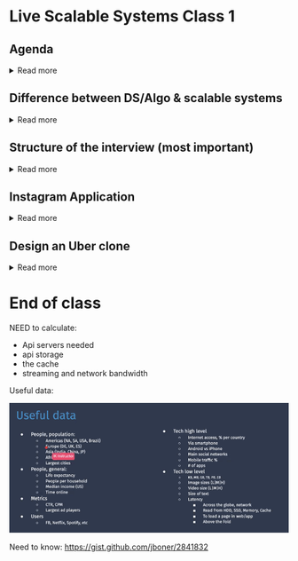 # Live Scalable Systems Class 1

## Agenda

<details>
	<summary>Read more</summary>

- Difference between DS/Algo & scalable systems
- Problem solving framework recap
- Design Instragram clone
- Design Uber clone

</details>

## Difference between DS/Algo & scalable systems

<details>
	<summary>Read more</summary>


### DSA

In DSA, for a given computation problem

- design a correct and efficient algo
- code it up

Assumptions:

- Only one user
- program will only run once
- Unbo unded CPU / RAM to solve the problem

### Scalable Systems

In system design:

- Your DS/Algo program is now a service in system design
- The users of the service known as clients
	- may want to execute remotately
	- will need to request your server machine to run the program using the inputs they send over the network
- your server machine
	- needs to send the output of a request as a response over the network
	- needs to always be actively listening for requests
- your program needs to be scalabe if it can handle a huge growth in the load (number of concurrent requests) without sacrifcing the response time

The standalone program is converted into an online service and we will see how to build the online service.

### Scalability and its types

- scalability is property of a system to handle growing amounts of traffic
- the scaled program with client server will act as an online service
- in case the program is scaled offline, it is known as bath processing
- when the input is not fixed and comes as a stream, it is known as stream processing
	- network of sensors constantly sending data
	- solar panel
	- GPS

</details>


## Structure of the interview (most important)

<details>
	<summary>Read more</summary>

You'll be asked to design something

### Steps:

1. Functional requirements
	- what the system should do
2. Ask technical requirements 
	- how your system should scale
	- and traffic requirements
3. List of microservices
4. Draw a logical diagram
	- MIDWAY POINT OF THE INTERVIEW
5. Discuss which microservices to focus on (10 minutes)
	- this will be the one to deep dive into
		- Application, Storage, cache tiers
		- Scale the app, storage and cache tiers
	- 1 or 2 microservice
6. A solution recap

### 1. Functional requirements

<details>
	<summary>Read more</summary>

High level points:

- What the system does for the user
- "As a user I want to..."
- MVP
- Required inputs / outputs

1. gather functional requirements
	- the question will be open-ended so this is important
2. Design constraints / scalability requirements
	- number of users, transactions per second
	- the interviewer may give them or may ask the candidate
	- Can be collected at a later step

The more senior the position, the longer the time should be spent here

</details>

### 2. Ask technical requirements 

<details>
	<summary>Read more</summary>

High level points:

- How many users?
- What are the time patterns of users (spikes)?
- What is the data they are trasferring?
- What is the average size of the data?

After these questions, you should have all the details for scalability

</details>


### 3. List of microservices

<details>
	<summary>Read more</summary>

High level points:

- Turn user story + info from tech requirements = microservice

Definding microservices of the system - A microservice:

- is an independently deployable service modeled around a business domain
- loosely coupled, you can change on MS and deploy it into a production without affecting other ms
- Samll and focused on doing on thing well (owned by a single 2 pizza team)
	- only need 2 pizza to feed the whole team
- communication with each other usering language independent network APIs
	- rest with HTTP

Bucketize the functional requirements into microservers

- cluser the ewquirement so that each cluser can be handled by a differen time
- if the funtional requirements don't look the same, put them in different ubkcets
- subject and depends on the individual
- after doing tis, you'll will know whether it is a depth oriented problem (01 MC) or breadth-riented problem (many MS)
	- depth may have pseudocode

</details>

### 4. Draw a logical diagram

<details>
	<summary>Read more</summary>

High level points:

- boxes and arrows showing data flow

Design the logical arch

1. block diagram with one block for each MS
2. draw and explain the date/logic flow betwewn them
3. Rule of Thumb: 
	- if client (user or MS) is waiting for repsonse from the MS, use HTTP/rest aPI
	- if the client microserve does not expect an immediate reponse from the server MS, use a message queue (pub-sub) which is its own MC
	- if data transfer is offline, you may use batch ETL (extract transform load) jobs

High level block diagram:

#### simplest single MS

![dai1](./images/dai1.png)

#### Multiple MS w/ message service (pub sub) to MS5/MS4

![dai2](./images/dai2.png)

#### Multiple MS w/ message service to MS5/MS4 + ETL job

![dai3](./images/dai3.png)

#### Multiple MS w/ message service to MS5/MS4 + ETL job + profile/analytics

- auth / analytics these are always going to be the same and not something usually deep dived into

![dai4](./images/dai4.png)

---

- API is an agreement on how to talk to a microservice
- Having an api for data access instead of talking to the DB direction allows for api to stay the same but DB can change and the user will never know

</details>


### 5. Discuss which microservices to focus on

<details>
	<summary>Read more</summary>

High level points:

- discuss app, storage and cache tiers
- then scaling
	- you'll know how many servers you'll have for each tiers

I pick which MS to discuss but the interviewer might say let's look at something else

#### High-level MS arch

- In general each MS can have up to three tiers
	- backend tier with business logic (App) where you signle machine code goes
	- cache tier for faster response time cache
		- reduce the load on data storage
		- subset of database tier but can be stored in any format / DS
		- faster data access
	- storage tier for data storage and retrieval (DB) 
		- stored in row major / col major / files
		- movies / unstructed formats

NOTE: we don't worry about the front end

Deep dive into a MS diagram:

- cache has data

![dai5](./images/dai5.png)

- cache doesn't have 

![dai6](./images/dai6.png)

NOTE: app, cache and storage have their own load balancers


1. if there are many pick one
2. constant amount of time
3. only one ms there may be a coding
4. for each MS
	1. solve each tier logically
	2. ID data model
	3. discuss how data will be stored
	4. propose API
	5. propose how APIs work in each tier

Propose flow access tier 

- most technical
- non-determinstic
- changes from prob to prob
- most thinking part

Once you describe how it works for one user, scale it up

- scale app
- then cache
- then storage

#### In each MS id the need for scale:

- need to scale for throughput
- need to scale api parallelization
- need to remove hotspots
- support for geo-location
- scale for storage

- solve algebracally first then put in the numbers
	- algebrac formula

#### Vertical scaling - get a bigger computer

- easiest way to scale to 
- one powerful machine (with lots of CPU, RAM, disks)
- costs eventually grows faster than linearlly
- has a ceiling
	- single point of failure
- speed of cores, competing process, network

#### Horizontal scaling - getting more computers

- change program to coordinate tasks on multiple machines across multiple networks
- web apps threads are stateless, can push the state into a database
- shortcomings:
	- complex (manage consistency, availabity debugging)
	- if not arched properly, can be fragmented servers
		- improper division of workload

Propose a distrubuted system - always Horizontal

1. scale the tier and propose the distibuted system
	- most determinstic portion
	- steps
		- draw a generic arch
		- if app servier tier and stateless use round robbint
		- if cache
			- suit requirements of scale
			- partition
			- aglog to place shards
			- explain APIs work in shard settings
			- propose replication
			- propose CP or AP (algo for CAP theorem do not change from prob to prob)
				- SS1 24 CAP Theorem
				- CP - wait on data until it we get all data
				- AP - data available now but not all data
	- this is how each microservice looks within a single data center, either on premise or VPC in cloud

#### CQRS Pattern

![dai7](./images/dai7.png)

####Stateless vs Stateful

https://www.virtasant.com/blog/stateful-vs-stateless-architecture-why-stateless-won


</details>

### 6. Recap

<details>
	<summary>Read more</summary>

High level points:

- summary of what you put together

</details>

</details>



## Instagram Application

<details>
	<summary>Read more</summary>

Step 1: Grathering requirements
- view upload photos
- like comment on photos
- search for photos

non. func requipments
- service needs to be highly avaialbe (prefer availablity over consistency)
- SLA / SLO for feed gene,
	- y ms to view a photo
- the system needs to be highly reliable
- 1 billion users
- 500 million daily active users
- 100 photos per second
- 200kb per file

Id API acount to func requirements

1. user actions
	- view photos/id/userid
	- view photos/user
	- post photo
2. user should be able to like comment on photo
	- likePhoto / photo_id/user_id
	- postComment / photo_id, user_id
3. user should follow and uunfollow

4. Generate hom fooed
	- getFeed
5. should be able to search for photos or account
	- searchAccounts
	- searchPhotos
6. Auth and creation out of scope
7. live and stories out of scope

#### How do organize the info in memory?

1. fetch photos
2. fetch user info
3. like and comments
4. follow and unfollow 

#### Build a model to functional requirements - DB

![dai8](./images/dai8.png)

![dai9](./images/dai9.png)

- why store the size of the storage?
	- because we'll use it to calculate the shards later

#### Define the MS

- make sure they match what we wrote in functional requirements

![dai10](./images/dai10.png)

#### MAke a logical diagram

![dai11](./images/dai11.png)

- should be bidirectional

Add databases and caches:

![dai12](./images/dai12.png)

- CDN: image storage

#### Post services


![dai13](./images/dai13.png)

#### recall scaling up the solution

![dai14](./images/dai14.png)

![dai15](./images/dai15.png)

go through a checkless to determine which scaling up to focus on


#### Post service 

IMPORTANT: THE MATH!

![dai16](./images/dai16.png)

![dai17](./images/dai17.png)

Pb = petabytes
	1 PB	1,000 TB

#### distributed architecture

![dai18](./images/dai18.png)

Q: Which could we shard on?
	a. userID
	b. photoID <-- this one

Why? We want the data to be evenly distributed across the data shards

- The photosIDs are always increasing

![dai19](./images/dai19.png)


#### App tier - architecture

- could use round robin here

![dai20](./images/dai20.png)

- Heartbeat is a lightweight daemon that you install on a remote server to periodically check the status of your services and determine whether they are available

#### Cache Tier - architecture

![dai21](./images/dai21.png)

- load balancer is smarter here 
	- verifies where the key should be sent to
- cache server is the different shards
- cluster manager instructs the LB on status 


#### Storage tier

![dai22](./images/dai22.png)

- pretty much the same as the cache tier

#### View service - arch

![dai23](./images/dai23.png)

- image should be faster than the likes and comments

#### View service - scale up solution

![dai24](./images/dai24.png)
![dai25](./images/dai25.png)

IMPORTANT: MATH

#### cache tier

![dai26](./images/dai26.png)

- 500 million meta data records
- 100,000 sec is 5 days?

![dai27](./images/dai27.png)

---

## News Feed

![dai28](./images/dai28.png)

- FanOutService - pub out service

#### How to gen the news feed

![dai29](./images/dai29.png)

#### How to poll the data in for the news feed?

![dai30](./images/dai30.png)

#### News feed DB tier

![dai31](./images/dai31.png)

How to scale:

![dai32](./images/dai32.png)

#### News feed app tier

![dai33](./images/dai33.png)

#### News feed cache tier

![dai34](./images/dai34.png)

#### News feed DB tier

![dai35](./images/dai35.png)

![dai36](./images/dai36.png)

---

How to determine when to use 

|	relational		    vs		NoSql	   |
|-------------------|----------------------|
| joins				|			join r/w   |
| analytics			|				       | 
| expensive			|			cheaper	   |


## Search Feed


</details>


## Design an Uber clone

<details>
	<summary>Read more</summary>

### user experience

- ride sharing system
- taxi arrival
- taxi knows the destination 
- taxi delivers
- payment
- feed back

A marketplace to:

- match rider
- match driver

### Functional Requirements

![dai37](./images/dai37.png)

- we need to show where the car is not where the rider is
	- because the rider may not be the same as the person who paid for it

Rider journey:

![dai38](./images/dai38.png)


- pub-sub-queue -> vehicle tracking service -> location dashboard MS
	- where it's locationed
	- where it is on the map


### Micro services

![dai39](./images/dai39.png)

- complexity of finding the vehicles
	- hard do the object finding function
	- math using coords lat/long
		- use geo hash (string rep of location)

![dai40](./images/dai40.png)

- 8 characters required is enough for couple of feet on earth

![dai41](./images/dai41.png)

### Vehicle tracking microservice

![dai42](./images/dai42.png)

- write back caching is faster on api later
	- reduces lose

### storage scaling

![dai43](./images/dai43.png)

IMPORTANT: MATH

- 2 geo hash - previous and current location

### App tier

![dai44](./images/dai44.png)

IMPORTANT: MATH

### cache tier

![dai45](./images/dai45.png)

### DB tier

![dai46](./images/dai46.png)

### storage Scaling

![dai47](./images/dai47.png)

![dai48](./images/dai48.png)

## Location based

![dai49](./images/dai49.png)

## How is ETA calculateD?

- we have map data -> rounting info & traffic analysis -> ML
	- so use machine learning
---


</details>

# End of class

NEED to calculate:

- Api servers needed
- api storage
- the cache
- streaming and network bandwidth

Useful data:

![dai50](./images/dai50.png)

Need to know: https://gist.github.com/jboner/2841832
